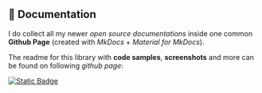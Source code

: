 ## :book: Documentation

I do collect all my newer *open source documentations* inside one common **Github Page** (created with *MkDocs* + *Material for MkDocs*).

The readme for this library with **code samples**, **screenshots** and more can be found on following *github page*:

[![Static Badge](https://img.shields.io/badge/Open%20Documentation-lightgreen?style=for-the-badge&logo=github&logoColor=black)](https://mflisar.github.io/github-docs/libraries/lumberjack/)
